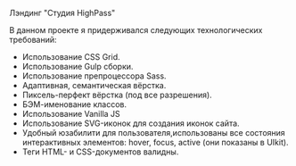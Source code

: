 Лэндинг "Студия HighPass"

В данном проекте я придерживался следующих технологических требований:
- Использование CSS Grid.
- Использование Gulp сборки.
- Использование препроцессора Sass.
- Адаптивная, семантическая вёрстка.
- Пиксель-перфект вёрстка (под все разрешения).
- БЭМ-именование классов.
- Использование Vanilla JS
- Использование SVG-иконок для создания иконок сайта.
- Удобный юзабилити для пользователя,использованы все состояния интерактивных элементов: hover, focus, active (они показаны в UIkit).
- Теги HTML- и CSS-документов валидны.
